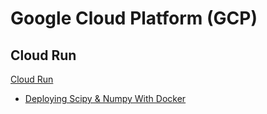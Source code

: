 # Google Cloud Platform (GCP)

## Cloud Run

[Cloud Run](https://cloud.google.com/run)

- [Deploying Scipy & Numpy With Docker](https://medium.com/google-cloud/deploying-scipy-numpy-with-docker-205e9afac3b0)
